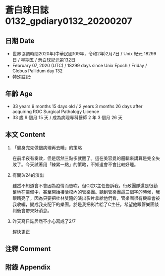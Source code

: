 # 蒼白球日誌0132_gpdiary0132_20200207 #

## 日期 Date ##

* 世界協調時間2020年(中華民國109年，令和2年)2月7日 / Unix 紀元 18299 日 / 星期五 / 蒼白球紀元第132日
* February 07, 2020 (UTC) / 18299 days since Unix Epoch / Friday / Globus Pallidum day 132
* 特殊註記:

## 年齡 Age ##

* 33 years 9 months 15 days old / 2 years 3 months 26 days after acquiring ROC Surgical Pathology Licence
* 33 歲 9 個月 15 天 / 成為病理專科醫師 2 年 3 個月 26 天

## 本文 Content ##

1. 「健身完先做個病理再去睡」的策略

    在前半夜有奏效，但是居然三點多就醒了。這在美容覺的邏輯來講算是完全失敗了。今天試著用「練累一點」的策略，不知道會不會比較好睡。

2. 有關3/24的演出

    雖然不知道會不會因為疫情而告吹，但C院C主任告訴我，行政團隊還是很勤奮地在籌備中，甚至開始接洽校內的管樂團。聽到管樂團這三個字的時候，我眼睛亮了，因為只要把杜林雙隨的演出影片拿給他們看，管樂團很有機率會被我收編，變成我支配下的樂團。於是我把影片給了C主任，希望他跟管樂團談判後會帶來好消息。

3. 昨天寫日誌居然不小心寫成了2/7

    趕快更正

## 注釋 Comment ##

## 附錄 Appendix ##
